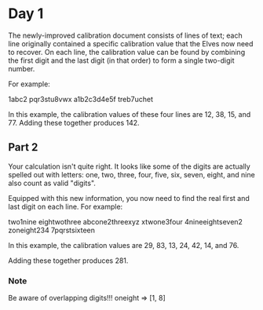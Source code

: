 # Day 1

The newly-improved calibration document consists of lines of text; 
each line originally contained a specific calibration value that the Elves now need to recover. 
On each line, the calibration value can be found by combining the first digit and the last digit 
(in that order) to form a single two-digit number.

For example:

1abc2
pqr3stu8vwx
a1b2c3d4e5f
treb7uchet

In this example, the calibration values of these four lines are 12, 38, 15, and 77.
Adding these together produces 142.

## Part 2

Your calculation isn't quite right.
It looks like some of the digits are actually spelled out with letters: 
one, two, three, four, five, six, seven, eight, and nine also count as valid "digits".

Equipped with this new information, you now need to find the real first and last digit on each line.
For example:

two1nine
eightwothree
abcone2threexyz
xtwone3four
4nineeightseven2
zoneight234
7pqrstsixteen

In this example, the calibration values are 29, 83, 13, 24, 42, 14, and 76.

Adding these together produces 281.

### Note

Be aware of overlapping digits!!! oneight => [1, 8]

